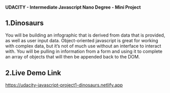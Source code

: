 #### UDACITY - Intermediate Javascript Nano Degree - Mini Project

## 1.Dinosaurs

You will be building an infographic that is derived from data that is provided, as well as user input data. Object-oriented javascript is great for working with complex data, but it’s not of much use without an interface to interact with. You will be pulling in information from a form and using it to complete an array of objects that will then be appended back to the DOM.

## 2.Live Demo Link

https://udacity-javascript-project1-dinosaurs.netlify.app
